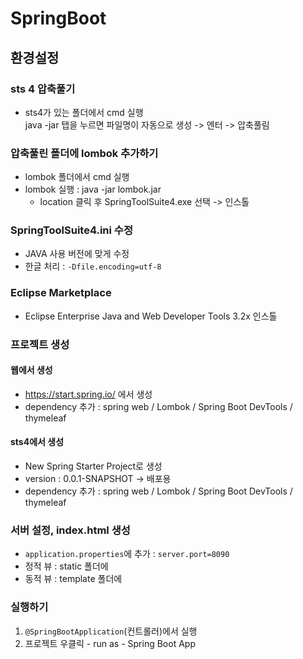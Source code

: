 # SpringBoot

## 환경설정
### sts 4 압축풀기
- sts4가 있는 폴더에서 cmd 실행  
 java -jar 탭을 누르면 파일명이 자동으로 생성 -> 엔터 -> 압축풀림

### 압축풀린 폴더에 lombok 추가하기 
- lombok 폴더에서 cmd 실행
- lombok 실행 : java -jar lombok.jar
	- location 클릭 후 SpringToolSuite4.exe 선택 -> 인스톨

### SpringToolSuite4.ini 수정
- JAVA 사용 버전에 맞게 수정
- 한글 처리 : `-Dfile.encoding=utf-8`

### Eclipse Marketplace 
- Eclipse Enterprise Java and Web Developer Tools 3.2x 인스톨

### 프로젝트 생성
#### 웹에서 생성
- https://start.spring.io/ 에서 생성
- dependency 추가 : spring web / Lombok / Spring Boot DevTools / thymeleaf

#### sts4에서 생성
- New Spring Starter Project로 생성
- version : 0.0.1-SNAPSHOT  -> 배포용
- dependency 추가 : spring web / Lombok / Spring Boot DevTools / thymeleaf

### 서버 설정, index.html 생성
- `application.properties`에 추가 : `server.port=8090`
- 정적 뷰 : static 폴더에
- 동적 뷰 : template 폴더에

### 실행하기
1. `@SpringBootApplication`(컨트롤러)에서 실행
2. 프로젝트 우클릭 - run as - Spring Boot App

